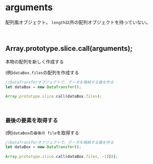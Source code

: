 # arguments
配列風オブジェクト。
`length`以外の配列オブジェクトを持っていない。
  
<br>

## Array.prototype.slice.call(arguments);
本物の配列を新しく作成する
  
(例)`dataBox.files`の配列を作成する
```js
//DataTransferオブジェクトで、データを格納する箱を作る
let dataBox = new DataTransfer();
    
Array.prototype.slice.call(dataBox.files);
```

<br>

### 最後の要素を取得する
(例)`dataBox`の`最後の file`を取得する
```js
//DataTransferオブジェクトで、データを格納する箱を作る
let dataBox = new DataTransfer();
    
Array.prototype.slice.call(dataBox.files, -1)[0];
```
